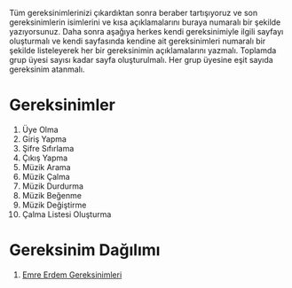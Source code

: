 Tüm gereksinimlerinizi çıkardıktan sonra beraber tartışıyoruz ve son gereksinimlerin isimlerini ve kısa açıklamalarını buraya numaralı bir şekilde yazıyorsunuz. Daha sonra aşağıya herkes kendi gereksinimiyle ilgili sayfayı oluşturmalı ve kendi sayfasında kendine ait gereksinimleri numaralı bir şekilde listeleyerek her bir gereksinimin açıklamalarını yazmalı. Toplamda grup üyesi sayısı kadar sayfa oluşturulmalı. Her grup üyesine eşit sayıda gereksinim atanmalı.

# Gereksinimler
1. Üye Olma
2. Giriş Yapma
3. Şifre Sıfırlama
4. Çıkış Yapma
5. Müzik Arama
6. Müzik Çalma
7. Müzik Durdurma
8. Müzik Beğenme
9. Müzik Değiştirme
10. Çalma Listesi Oluşturma


# Gereksinim Dağılımı
1. [Emre Erdem Gereksinimleri](Emre-Erdem-Gereksinimler.md)
